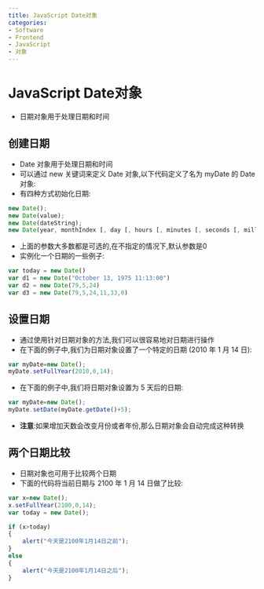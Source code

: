 ```yaml
---
title: JavaScript Date对象
categories:
- Software
- Frontend
- JavaScript
- 对象
---
```

# JavaScript Date对象

- 日期对象用于处理日期和时间

## 创建日期

- Date 对象用于处理日期和时间
- 可以通过 new 关键词来定义 Date 对象,以下代码定义了名为 myDate 的 Date 对象:
- 有四种方式初始化日期:

```js
new Date();
new Date(value);
new Date(dateString);
new Date(year, monthIndex [, day [, hours [, minutes [, seconds [, milliseconds]]]]]);
```

- 上面的参数大多数都是可选的,在不指定的情况下,默认参数是0
- 实例化一个日期的一些例子:

```js
var today = new Date()
var d1 = new Date("October 13, 1975 11:13:00")
var d2 = new Date(79,5,24)
var d3 = new Date(79,5,24,11,33,0)
```

## 设置日期

- 通过使用针对日期对象的方法,我们可以很容易地对日期进行操作
- 在下面的例子中,我们为日期对象设置了一个特定的日期 (2010 年 1 月 14 日):

```js
var myDate=new Date();
myDate.setFullYear(2010,0,14);
```

- 在下面的例子中,我们将日期对象设置为 5 天后的日期:

```js
var myDate=new Date();
myDate.setDate(myDate.getDate()+5);
```

- **注意**:如果增加天数会改变月份或者年份,那么日期对象会自动完成这种转换

## 两个日期比较

- 日期对象也可用于比较两个日期
- 下面的代码将当前日期与 2100 年 1 月 14 日做了比较:

```js
var x=new Date();
x.setFullYear(2100,0,14);
var today = new Date();

if (x>today)
{
    alert("今天是2100年1月14日之前");
}
else
{
    alert("今天是2100年1月14日之后");
}
```
